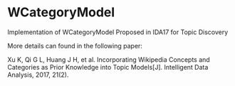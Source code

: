 # WCategoryModel
Implementation of WCategoryModel Proposed in IDA17 for Topic Discovery

More details can found in the following paper:

Xu K, Qi G L, Huang J H, et al. Incorporating Wikipedia Concepts and Categories as Prior Knowledge into Topic Models[J]. Intelligent Data Analysis, 2017, 21(2).
